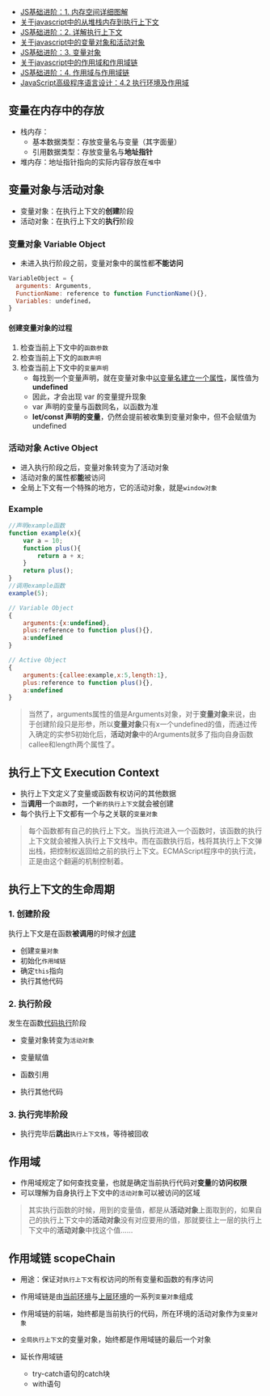 - [JS基础进阶：1. 内存空间详细图解](https://mp.weixin.qq.com/s?__biz=MzI4NjE3MzQzNg==&mid=2649865899&idx=1&sn=78a092708828a61ac1c99388e9f7d998&scene=19#wechat_redirect)
- [关于javascript中的从堆栈内存到执行上下文](https://github.com/ershing/RookieAngle/blob/master/javascript/executionContext.md)
- [JS基础进阶：2. 详解执行上下文](https://mp.weixin.qq.com/s?__biz=MzI4NjE3MzQzNg==&mid=2649865900&idx=1&sn=a8fefbc436283b638eaeba1d7bd8496d&scene=19#wechat_redirect)
- [关于javascript中的变量对象和活动对象](https://github.com/ershing/RookieAngle/blob/master/javascript/javascriptVariableObject.md)
- [JS基础进阶：3. 变量对象](https://mp.weixin.qq.com/s?__biz=MzI4NjE3MzQzNg==&mid=2649865890&idx=1&sn=345db9d600329796d5dcfc0ee7eea303&scene=19#wechat_redirect)
- [关于javascript中的作用域和作用域链](https://github.com/ershing/RookieAngle/blob/master/javascript/scopeChain.md)
- [JS基础进阶：4. 作用域与作用域链](https://mp.weixin.qq.com/s?__biz=MzI4NjE3MzQzNg==&mid=2649865906&idx=1&sn=f6e6056218e5d382555b0168af518761&scene=19#wechat_redirect)
- [JavaScript高级程序语言设计：4.2 执行环境及作用域](https://www.ituring.com.cn/book/946)

## 变量在内存中的存放

- 栈内存：
  - 基本数据类型：存放变量名与变量（其字面量）
  - 引用数据类型：存放变量名与**地址指针**
- 堆内存：地址指针指向的实际内容存放在`堆`中

## 变量对象与活动对象

- 变量对象：在执行上下文的**创建**阶段
- 活动对象：在执行上下文的**执行**阶段

### 变量对象 Variable Object

- 未进入执行阶段之前，变量对象中的属性都**不能访问**

```javascript
VariableObject = {
  arguments: Arguments,
  FunctionName: reference to function FunctionName(){},
  Variables: undefined，
}
```

#### 创建变量对象的过程

1. 检查当前上下文中的`函数参数`
2. 检查当前上下文的`函数声明`
3. 检查当前上下文中的`变量声明` 
   - 每找到一个变量声明，就在变量对象中<u>以变量名建立一个属性</u>，属性值为 **undefined**
   - 因此，才会出现 var 的变量提升现象
   - var 声明的变量与函数同名，以函数为准
   - **let/const 声明的变量**，仍然会提前被收集到变量对象中，但不会赋值为 undefined

### 活动对象 Active Object

- 进入执行阶段之后，变量对象转变为了活动对象
- 活动对象的属性都**能**被访问
- 全局上下文有一个特殊的地方，它的活动对象，就是`window对象`

### Example

```js
//声明example函数
function example(x){
    var a = 10;
    function plus(){
        return a + x;
    }
    return plus();
}
//调用example函数
example(5);
```

```js
// Variable Object
{
    arguments:{x:undefined},
    plus:reference to function plus(){},
    a:undefined
}
```

```javascript
// Active Object
{
    arguments:{callee:example,x:5,length:1},
    plus:reference to function plus(){},
    a:undefined
}
```

> 当然了，arguments属性的值是Arguments对象，对于**变量对象**来说，由于创建阶段只是形参，所以**变量对象**只有x一个undefined的值，而通过传入确定的实参5初始化后，**活动对象**中的Arguments就多了指向自身函数callee和length两个属性了。

## 执行上下文 Execution Context

- 执行上下文定义了变量或函数有权访问的其他数据
- 当**调用**一个`函数`时，一个`新的执行上下文`就会被创建
- 每个执行上下文都有一个与之关联的`变量对象`

> 每个函数都有自己的执行上下文。当执行流进入一个函数时，该函数的执行上下文就会被推入执行上下文栈中。而在函数执行后，栈将其执行上下文弹出栈，把控制权返回给之前的执行上下文。ECMAScript程序中的执行流，正是由这个翻遍的机制控制着。

## 执行上下文的生命周期

### 1. 创建阶段

执行上下文是在函数**被调用**的时候才<u>创建</u>

- 创建`变量对象`
- 初始化`作用域链`
- 确定`this`指向
- 执行其他代码

### 2. 执行阶段

发生在函数<u>代码执行</u>阶段

- 变量对象转变为`活动对象`

- 变量赋值
- 函数引用
- 执行其他代码

### 3. 执行完毕阶段

- 执行完毕后**跳出**`执行上下文栈`，等待被回收

## 作用域

- 作用域规定了如何查找变量，也就是确定当前执行代码对**变量**的**访问权限**
- 可以理解为自身执行上下文中的`活动对象`可以被访问的区域

> 其实执行函数的时候，用到的变量值，都是从**活动对象**上面取到的，如果自己的执行上下文中的**活动对象**没有对应要用的值，那就要往上一层的执行上下文中的**活动对象**中找这个值……

## 作用域链 scopeChain

- 用途：保证对`执行上下文`有权访问的所有变量和函数的有序访问
- 作用域链是由<u>当前环境</u>与<u>上层环境</u>的一系列`变量对象`组成
- 作用域链的前端，始终都是当前执行的代码，所在环境的活动对象作为`变量对象`
- `全局执行上下文`的变量对象，始终都是作用域链的最后一个对象

- 延长作用域链
  - try-catch语句的catch块
  - with语句